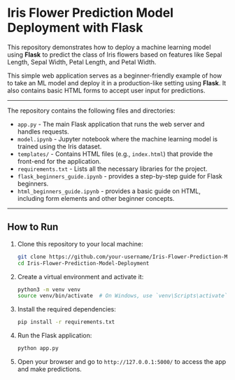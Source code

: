# Iris Flower Prediction Model Deployment with Flask

This repository demonstrates how to deploy a machine learning model using **Flask** to predict the class of Iris flowers based on features like Sepal Length, Sepal Width, Petal Length, and Petal Width.

This simple web application serves as a beginner-friendly example of how to take an ML model and deploy it in a production-like setting using **Flask**. It also contains basic HTML forms to accept user input for predictions.

---

The repository contains the following files and directories:

- `app.py` - The main Flask application that runs the web server and handles requests.
- `model.ipynb` - Jupyter notebook where the machine learning model is trained using the Iris dataset.
- `templates/` - Contains HTML files (e.g., `index.html`) that provide the front-end for the application.
- `requirements.txt` - Lists all the necessary libraries for the project.
- `flask_beginners_guide.ipynb` - provides a step-by-step guide for Flask beginners.
- `html_beginners_guide.ipynb` - provides a basic guide on HTML, including form elements and other beginner concepts.

---

## How to Run
1. Clone this repository to your local machine:
   ```bash
   git clone https://github.com/your-username/Iris-Flower-Prediction-Model-Deployment.git
   cd Iris-Flower-Prediction-Model-Deployment
   ````

2. Create a virtual environment and activate it:

   ```bash
   python3 -m venv venv
   source venv/bin/activate  # On Windows, use `venv\Scripts\activate`
   ```

3. Install the required dependencies:

   ```bash
   pip install -r requirements.txt
   ```

4. Run the Flask application:

   ```bash
   python app.py
   ```

5. Open your browser and go to `http://127.0.0.1:5000/` to access the app and make predictions.

